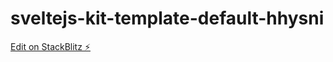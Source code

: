 # sveltejs-kit-template-default-hhysni


[Edit on StackBlitz ⚡️](https://stackblitz.com/edit/sveltejs-kit-template-default-hhysni)
